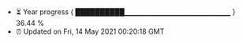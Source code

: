 - ⏳ Year progress { ██████████▁▁▁▁▁▁▁▁▁▁▁▁▁▁▁▁▁▁▁▁ } 36.44 %
- ⏰ Updated on Fri, 14 May 2021 00:20:18 GMT

